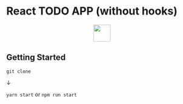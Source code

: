 # React TODO APP (without hooks)
<p align="center">
 <a href="https://ja.reactjs.org/">
  <img src="https://user-images.githubusercontent.com/89970444/173062775-57dffcbc-788f-4e1d-bf3e-d8fcc04e6d35.svg" height="45px">
 </a>
</p>

## Getting Started
`git clone`

↓

`yarn start` or `npm run start`
